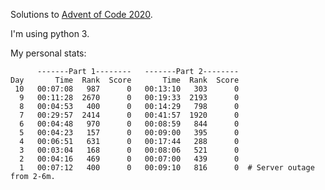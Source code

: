 Solutions to [Advent of Code 2020](https://adventofcode.com/2020).

I'm using python 3.


My personal stats:

```
      -------Part 1--------   -------Part 2--------
Day       Time  Rank  Score       Time  Rank  Score
 10   00:07:08   987      0   00:13:10   303      0
  9   00:11:28  2670      0   00:19:33  2193      0
  8   00:04:53   400      0   00:14:29   798      0
  7   00:29:57  2414      0   00:41:57  1920      0
  6   00:04:48   970      0   00:08:59   844      0
  5   00:04:23   157      0   00:09:00   395      0
  4   00:06:51   631      0   00:17:44   288      0
  3   00:03:04   168      0   00:08:06   521      0
  2   00:04:16   469      0   00:07:00   439      0
  1   00:07:12   400      0   00:09:10   816      0  # Server outage from 2-6m.
```
